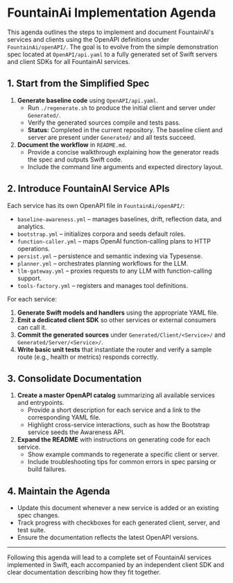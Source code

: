 # FountainAi Implementation Agenda

This agenda outlines the steps to implement and document FountainAI's services and clients using the OpenAPI definitions under `FountainAi/openAPI/`. The goal is to evolve from the simple demonstration spec located at `OpenAPI/api.yaml` to a fully generated set of Swift servers and client SDKs for all FountainAI services.

## 1. Start from the Simplified Spec

1. **Generate baseline code** using `OpenAPI/api.yaml`.
   - Run `./regenerate.sh` to produce the initial client and server under `Generated/`.
   - Verify the generated sources compile and tests pass.
   - **Status:** Completed in the current repository. The baseline client and server are present under `Generated/` and all tests succeed.
2. **Document the workflow** in `README.md`.
   - Provide a concise walkthrough explaining how the generator reads the spec and outputs Swift code.
   - Include the command line arguments and expected directory layout.

## 2. Introduce FountainAI Service APIs

Each service has its own OpenAPI file in `FountainAi/openAPI/`:

- `baseline-awareness.yml` – manages baselines, drift, reflection data, and analytics.
- `bootstrap.yml` – initializes corpora and seeds default roles.
- `function-caller.yml` – maps OpenAI function-calling plans to HTTP operations.
- `persist.yml` – persistence and semantic indexing via Typesense.
- `planner.yml` – orchestrates planning workflows for the LLM.
- `llm-gateway.yml` – proxies requests to any LLM with function-calling support.
- `tools-factory.yml` – registers and manages tool definitions.

For each service:

1. **Generate Swift models and handlers** using the appropriate YAML file.
2. **Emit a dedicated client SDK** so other services or external consumers can call it.
3. **Commit the generated sources** under `Generated/Client/<Service>/` and `Generated/Server/<Service>/`.
4. **Write basic unit tests** that instantiate the router and verify a sample route (e.g., health or metrics) responds correctly.

## 3. Consolidate Documentation

1. **Create a master OpenAPI catalog** summarizing all available services and entrypoints.
   - Provide a short description for each service and a link to the corresponding YAML file.
   - Highlight cross-service interactions, such as how the Bootstrap service seeds the Awareness API.
2. **Expand the README** with instructions on generating code for each service.
   - Show example commands to regenerate a specific client or server.
   - Include troubleshooting tips for common errors in spec parsing or build failures.

## 4. Maintain the Agenda

- Update this document whenever a new service is added or an existing spec changes.
- Track progress with checkboxes for each generated client, server, and test suite.
- Ensure the documentation reflects the latest OpenAPI versions.

---

Following this agenda will lead to a complete set of FountainAI services implemented in Swift, each accompanied by an independent client SDK and clear documentation describing how they fit together.

